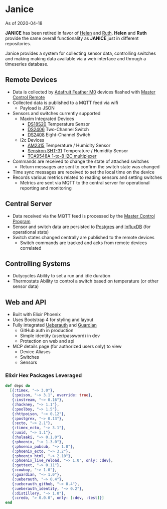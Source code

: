 # Janice

As of 2020-04-18

__JANICE__ has been retired in favor of [Helen](https://github.com/TimHughey/helen.git) and [Ruth](https://github.com/TimHughey/ruth.git).  __Helen__ and __Ruth__ provide the same overall functionality as __JANICE__ just in different repositories.  

Janice provides a system for collecting sensor data, controlling switches
and making making data available via a web interface and through a timeseries
database.

## Remote Devices
- Data is collected by [Adafruit Feather M0](https://www.adafruit.com/product/3010)
devices flashed with [Master Control Remote](mcr/README.md)
- Collected data is published to a MQTT feed via wifi
  - Payload is JSON
- Sensors and switches currently supported
  - Maxim Integrated Devices
    - [DS18S20](https://datasheets.maximintegrated.com/en/ds/DS18S20.pdf) Temperature Sensor
    - [DS2406](https://www.maximintegrated.com/en/products/digital/memory-products/DS2406.html) Two-Channel Switch
    - [DS2408](https://www.maximintegrated.com/en/products/digital/memory-products/DS2408.html) Eight-Channel Switch
  - i2c Devices
    - [AM2315](https://www.adafruit.com/product/1293) Temperature / Humidity Sensor
    - [Sensiron SHT-31](https://www.adafruit.com/product/1293) Temperature / Humidity Sensor
    - [TCA9548A 1-to-8 I2C multiplexer](https://learn.adafruit.com/adafruit-tca9548a-1-to-8-i2c-multiplexer-breakout/overview)
- Commands are received to change the state of attached switches
  - Return messages are sent to confirm the switch state was changed
- Time sync messages are received to set the local time on the device
- Records various metrics related to reading sensors and setting switches
  - Metrics are sent via MQTT to the central server for operational reporting and monitoring

## Central Server
- Data received via the MQTT feed is processed by the [Master Control Program](mcp/README.md)
- Sensor and switch data are persisted to [Postgres](https://www.postgresql.org) and [InfluxDB](https://www.influxdata.com/time-series-platform/influxdb/) (for operational stats)
- Switch states changed centrally are published to the remote devices
  - Switch commands are tracked and acks from remote devices correlated

## Controlling Systems
- Dutycycles  Ability to set a run and idle duration
- Thermostats Ability to control a switch based on temperature (or other sensor data)

## Web and API
- Built with Elixir Phoenix
- Uses Bootstrap 4 for styling and layout
- Fully integrated [Ueberauth](https://github.com/ueberauth/ueberauth) and [Guardian](https://github.com/ueberauth/guardian)
  - GitHub auth in production
  - Simple identity (user/password) in dev
  - Protection on web and api
- MCP details page (for authorized users only) to view
  - Device Aliases
  - Switches
  - Sensors

### Elixir Hex Packages Leveraged
```elixir
def deps do
  [{:timex, "~> 3.0"},
   {:poison, "~> 3.1", override: true},
   {:instream, "~> 0.16"},
   {:hackney, "~> 1.1"},
   {:poolboy, "~> 1.5"},
   {:httpoison, "~> 0.12"},
   {:postgrex, "~> 0.13"},
   {:ecto, "~> 2.1"},
   {:timex_ecto, "~> 3.1"},
   {:uuid, "~> 1.1"},
   {:hulaaki, "~> 0.1.0"},
   {:phoenix, "~> 1.3.0"},
   {:phoenix_pubsub, "~> 1.0"},
   {:phoenix_ecto, "~> 3.2"},
   {:phoenix_html, "~> 2.10"},
   {:phoenix_live_reload, "~> 1.0", only: :dev},
   {:gettext, "~> 0.11"},
   {:cowboy, "~> 1.0"},
   {:guardian, "~> 1.0"},
   {:ueberauth, "~> 0.4"},
   {:ueberauth_github, "~> 0.4"},
   {:ueberauth_identity, "~> 0.2"},
   {:distillery, "~> 1.0"},
   {:credo, "> 0.0.0", only: [:dev, :test]}]
end
```
